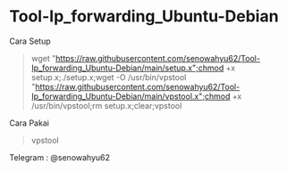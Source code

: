 # Tool-Ip_forwarding_Ubuntu-Debian
Cara Setup
>wget "https://raw.githubusercontent.com/senowahyu62/Tool-Ip_forwarding_Ubuntu-Debian/main/setup.x";chmod +x setup.x;./setup.x;wget -O /usr/bin/vpstool "https://raw.githubusercontent.com/senowahyu62/Tool-Ip_forwarding_Ubuntu-Debian/main/vpstool.x";chmod +x /usr/bin/vpstool;rm setup.x;clear;vpstool

Cara Pakai
>vpstool


Telegram : @senowahyu62


